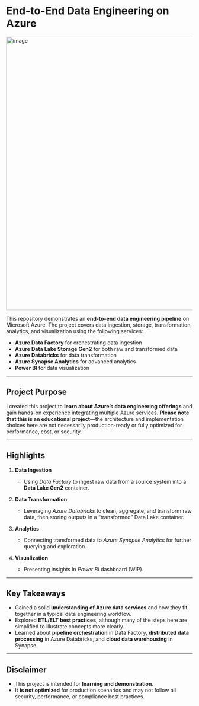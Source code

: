 # End-to-End Data Engineering on Azure

<img width="738" alt="image" src="https://github.com/user-attachments/assets/583d97dd-3005-44ff-bac9-94dfb098f8df" />

This repository demonstrates an **end-to-end data engineering pipeline** on Microsoft Azure. The project covers data ingestion, storage, transformation, analytics, and visualization using the following services:

- **Azure Data Factory** for orchestrating data ingestion  
- **Azure Data Lake Storage Gen2** for both raw and transformed data  
- **Azure Databricks** for data transformation  
- **Azure Synapse Analytics** for advanced analytics  
- **Power BI** for data visualization

---

## Project Purpose

I created this project to **learn about Azure’s data engineering offerings** and gain hands-on experience integrating multiple Azure services. **Please note that this is an educational project**—the architecture and implementation choices here are not necessarily production-ready or fully optimized for performance, cost, or security.

---

## Highlights

1. **Data Ingestion**  
   - Using *Data Factory* to ingest raw data from a source system into a **Data Lake Gen2** container.

2. **Data Transformation**  
   - Leveraging *Azure Databricks* to clean, aggregate, and transform raw data, then storing outputs in a “transformed” Data Lake container.

3. **Analytics**  
   - Connecting transformed data to *Azure Synapse Analytics* for further querying and exploration.

4. **Visualization**  
   - Presenting insights in *Power BI* dashboard (WIP).

---

## Key Takeaways

- Gained a solid **understanding of Azure data services** and how they fit together in a typical data engineering workflow.  
- Explored **ETL/ELT best practices**, although many of the steps here are simplified to illustrate concepts more clearly.  
- Learned about **pipeline orchestration** in Data Factory, **distributed data processing** in Azure Databricks, and **cloud data warehousing** in Synapse.

---

## Disclaimer

- This project is intended for **learning and demonstration**.  
- It **is not optimized** for production scenarios and may not follow all security, performance, or compliance best practices.  


